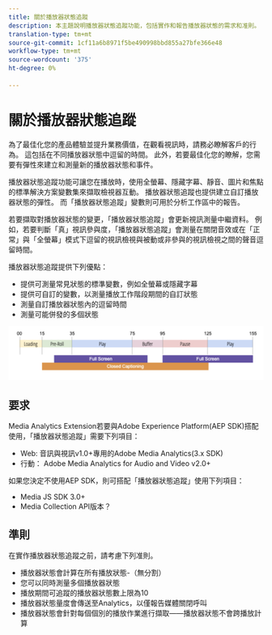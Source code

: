 ```yaml
---
title: 關於播放器狀態追蹤
description: 本主題說明播放器狀態追蹤功能，包括實作和報告播放器狀態的需求和准則。
translation-type: tm+mt
source-git-commit: 1cf11a6b8971f5be490998bbd855a27bfe366e48
workflow-type: tm+mt
source-wordcount: '375'
ht-degree: 0%

---
```



# 關於播放器狀態追蹤

為了最佳化您的產品體驗並提升業務價值，在觀看視訊時，請務必瞭解客戶的行為。 這包括在不同播放器狀態中逗留的時間。  此外，若要最佳化您的瞭解，您需要有彈性來建立和測量新的播放器狀態和事件。

播放器狀態追蹤功能可讓您在播放時，使用全螢幕、隱藏字幕、靜音、圖片和焦點的標準解決方案變數集來擷取檢視器互動。  播放器狀態追蹤也提供建立自訂播放器狀態的彈性。  而「播放器狀態追蹤」變數則可用於分析工作區中的報告。

若要擷取對播放器狀態的變更，「播放器狀態追蹤」會更新視訊測量中繼資料。 例如，若要判斷「真」視訊參與度，「播放器狀態追蹤」會測量在關閉音效或在「正常」與「全螢幕」模式下逗留的視訊檢視與被動或非參與的視訊檢視之間的聲音逗留時間。

播放器狀態追蹤提供下列優點：

* 提供可測量常見狀態的標準變數，例如全螢幕或隱藏字幕
* 提供可自訂的變數，以測量播放工作階段期間的自訂狀態
* 測量自訂播放器狀態內的逗留時間
* 測量可能併發的多個狀態

![播放器狀態追蹤](assets/player_state_tracking.png)

## 要求

Media Analytics Extension若要與Adobe Experience Platform(AEP SDK)搭配使用，「播放器狀態追蹤」需要下列項目：
* Web: 音訊與視訊v1.0+專用的Adobe Media Analytics(3.x SDK)
* 行動： Adobe Media Analytics for Audio and Video v2.0+

如果您決定不使用AEP SDK，則可搭配「播放器狀態追蹤」使用下列項目：
* Media JS SDK 3.0+
* Media Collection API版本？

## 準則

在實作播放器狀態追蹤之前，請考慮下列准則。

* 播放器狀態會計算在所有播放狀態-（無分割）
* 您可以同時測量多個播放器狀態
* 播放期間可追蹤的播放器狀態數上限為10 
* 播放器狀態量度會傳送至Analytics，以僅報告媒體關閉呼叫
* 播放器狀態會針對每個個別的播放作業進行擷取——播放器狀態不會跨播放計算 
